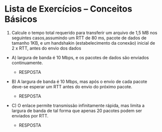 # Lista de Exercícios – Conceitos Básicos

1. Calcule o tempo total requerido para transferir um arquivo de 1,5 MB nos seguintes casos,assumindo um RTT de 80 ms, pacote de dados de tamanho 1KB, e um handshakin (estabelecimento da conexão) inicial de 2 x RTT, antes do envio dos dados

* A) largura de banda é 10 Mbps, e os pacotes de dados são enviados continuamente.

    * RESPOSTA


* B) A largura de banda é 10 Mbps, mas após o envio de cada pacote deve-se esperar um RTT antes do envio do próximo pacote.

    * RESPOSTA
  

* C) O enlace permite transmissão infinitamente rápida, mas limita a largura de banda de tal forma que apenas 20 pacotes podem ser enviados por RTT.

    * RESPOSTA